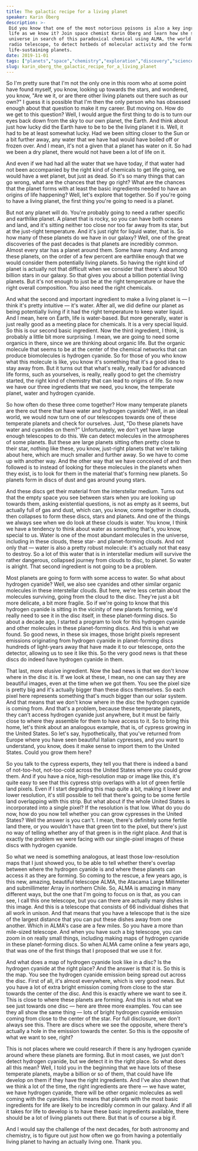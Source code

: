 ```yaml
---
title: The galactic recipe for a living planet
speaker: Karin Öberg
description: >-
 Did you know that one of the most notorious poisons is also a key ingredient for
 life as we know it? Join space chemist Karin Öberg and learn how she scans the
 universe in search of this paradoxical chemical using ALMA, the world's largest
 radio telescope, to detect hotbeds of molecular activity and the formation of
 life-sustaining planets.
date: 2019-11-01
tags: ["planets","space","chemistry","exploration","discovery","science","cosmos","universe","life"]
slug: karin_oberg_the_galactic_recipe_for_a_living_planet
---
```


So I'm pretty sure that I'm not the only one in this room who at some point have found
myself, you know, looking up towards the stars, and wondered, you know, "Are we it, or are
there other living planets out there such as our own?" I guess it is possible that I'm
then the only person who has obsessed enough about that question to make it my career. But
moving on. How do we get to this question? Well, I would argue the first thing to do is to
turn our eyes back down from the sky to our own planet, the Earth. And think about just
how lucky did the Earth have to be to be the living planet it is. Well, it had to be at
least somewhat lucky. Had we been sitting closer to the Sun or a bit further away, any
water that we have had would have boiled off or frozen over. And I mean, it's not a given
that a planet has water on it. So had we been a dry planet, there would not have been a
lot of life on it.

And even if we had had all the water that we have today, if that water had not been
accompanied by the right kind of chemicals to get life going, we would have a wet planet,
but just as dead. So it's so many things that can go wrong, what are the chances that they
go right? What are the chances that the planet forms with at least the basic ingredients
needed to have an origins of life happening? Well, let's explore that together. So if
you're going to have a living planet, the first thing you're going to need is a
planet.

But not any planet will do. You're probably going to need a rather specific and earthlike
planet. A planet that is rocky, so you can have both oceans and land, and it's sitting
neither too close nor too far away from its star, but at the just-right temperature. And
it's just right for liquid water, that is. So how many of these planets do we have in our
galaxy? Well, one of the great discoveries of the past decades is that planets are
incredibly common. Almost every star has a planet around them. Some have many. And among
these planets, on the order of a few percent are earthlike enough that we would consider
them potentially living planets. So having the right kind of planet is actually not that
difficult when we consider that there's about 100 billion stars in our galaxy. So that
gives you about a billion potential living planets. But it's not enough to just be at the
right temperature or have the right overall composition. You also need the right
chemicals.

And what the second and important ingredient to make a living planet is — I think it's
pretty intuitive — it's water. After all, we did define our planet as being potentially
living if it had the right temperature to keep water liquid. And I mean, here on Earth,
life is water-based. But more generally, water is just really good as a meeting place for
chemicals. It is a very special liquid. So this is our second basic ingredient. Now the
third ingredient, I think, is probably a little bit more surprising. I mean, we are going
to need some organics in there, since we are thinking about organic life. But the organic
molecule that seems to be at the center of the chemical networks that can produce
biomolecules is hydrogen cyanide. So for those of you who know what this molecule is like,
you know it's something that it's a good idea to stay away from. But it turns out that
what's really, really bad for advanced life forms, such as yourselves, is really, really
good to get the chemistry started, the right kind of chemistry that can lead to origins of
life. So now we have our three ingredients that we need, you know, the temperate planet,
water and hydrogen cyanide.

So how often do these three come together? How many temperate planets are there out there
that have water and hydrogen cyanide? Well, in an ideal world, we would now turn one of
our telescopes towards one of these temperate planets and check for ourselves. Just, "Do
these planets have water and cyanides on them?" Unfortunately, we don't yet have large
enough telescopes to do this. We can detect molecules in the atmospheres of some planets.
But these are large planets sitting often pretty close to their star, nothing like these,
you know, just-right planets that we're talking about here, which are much smaller and
further away. So we have to come up with another way. And the other way that we have
conceived of and then followed is to instead of looking for these molecules in the planets
when they exist, is to look for them in the material that's forming new planets. So
planets form in discs of dust and gas around young stars.

And these discs get their material from the interstellar medium. Turns out that the empty
space you see between stars when you are looking up towards them, asking existential
questions, is not as empty as it seems, but actually full of gas and dust, which can, you
know, come together in clouds, then collapses to form these discs, stars and planets. And
one of the things we always see when we do look at these clouds is water. You know, I
think we have a tendency to think about water as something that's, you know, special to
us. Water is one of the most abundant molecules in the universe, including in these
clouds, these star- and planet-forming clouds. And not only that — water is also a pretty
robust molecule: it's actually not that easy to destroy. So a lot of this water that is in
interstellar medium will survive the rather dangerous, collapsed journey from clouds to
disc, to planet. So water is alright. That second ingredient is not going to be a
problem.

Most planets are going to form with some access to water. So what about hydrogen cyanide?
Well, we also see cyanides and other similar organic molecules in these interstellar
clouds. But here, we're less certain about the molecules surviving, going from the cloud
to the disc. They're just a bit more delicate, a bit more fragile. So if we're going to
know that this hydrogen cyanide is sitting in the vicinity of new planets forming, we'd
really need to see it in the disc itself, in these planet-forming discs. So about a decade
ago, I started a program to look for this hydrogen cyanide and other molecules in these
planet-forming discs. And this is what we found. So good news, in these six images, those
bright pixels represent emissions originating from hydrogen cyanide in planet-forming
discs hundreds of light-years away that have made it to our telescope, onto the detector,
allowing us to see it like this. So the very good news is that these discs do indeed have
hydrogen cyanide in them.

That last, more elusive ingredient. Now the bad news is that we don't know where in the
disc it is. If we look at these, I mean, no one can say they are beautiful images, even at
the time when we got them. You see the pixel size is pretty big and it's actually bigger
than these discs themselves. So each pixel here represents something that's much bigger
than our solar system. And that means that we don't know where in the disc the hydrogen
cyanide is coming from. And that's a problem, because these temperate planets, they can't
access hydrogen cyanide just anywhere, but it must be fairly close to where they assemble
for them to have access to it. So to bring this home, let's think about an analogous
example, that is, of cypress growing in the United States. So let's say, hypothetically,
that you've returned from Europe where you have seen beautiful Italian cypresses, and you
want to understand, you know, does it make sense to import them to the United States.
Could you grow them here?

So you talk to the cypress experts, they tell you that there is indeed a band of
not-too-hot, not-too-cold across the United States where you could grow them. And if you
have a nice, high-resolution map or image like this, it's quite easy to see that this
cypress strip overlaps with a lot of green fertile land pixels. Even if I start degrading
this map quite a bit, making it lower and lower resolution, it's still possible to tell
that there's going to be some fertile land overlapping with this strip. But what about if
the whole United States is incorporated into a single pixel? If the resolution is that
low. What do you do now, how do you now tell whether you can grow cypresses in the United
States? Well the answer is you can't. I mean, there's definitely some fertile land there,
or you wouldn't have that green tint to the pixel, but there's just no way of telling
whether any of that green is in the right place. And that is exactly the problem we were
facing with our single-pixel images of these discs with hydrogen cyanide.

So what we need is something analogous, at least those low-resolution maps that I just
showed you, to be able to tell whether there's overlap between where the hydrogen cyanide
is and where these planets can access it as they are forming. So coming to the rescue, a
few years ago, is this new, amazing, beautiful telescope ALMA, the Atacama Large
Millimeter and submillimeter Array in northern Chile. So, ALMA is amazing in many
different ways, but the one that I'm going to focus on is that, as you can see, I call
this one telescope, but you can there are actually many dishes in this image. And this is
a telescope that consists of 66 individual dishes that all work in unison. And that means
that you have a telescope that is the size of the largest distance that you can put these
dishes away from one another. Which in ALMA's case are a few miles. So you have a more
than mile-sized telescope. And when you have such a big telescope, you can zoom in on
really small things, including making maps of hydrogen cyanide in these planet-forming
discs. So when ALMA came online a few years ago, that was one of the first things that I
proposed that we use it for.

And what does a map of hydrogen cyanide look like in a disc? Is the hydrogen cyanide at
the right place? And the answer is that it is. So this is the map. You see the hydrogen
cyanide emission being spread out across the disc. First of all, it's almost everywhere,
which is very good news. But you have a lot of extra bright emission coming from close to
the star towards the center of the disc. And this is exactly where we want to see it. This
is close to where these planets are forming. And this is not what we see just towards one
disc — here are three more examples. You can see they all show the same thing — lots of
bright hydrogen cyanide emission coming from close to the center of the star. For full
disclosure, we don't always see this. There are discs where we see the opposite, where
there's actually a hole in the emission towards the center. So this is the opposite of
what we want to see, right?

This is not places where we could research if there is any hydrogen cyanide around where
these planets are forming. But in most cases, we just don't detect hydrogen cyanide, but
we detect it in the right place. So what does all this mean? Well, I told you in the
beginning that we have lots of these temperate planets, maybe a billion or so of them,
that could have life develop on them if they have the right ingredients. And I've also
shown that we think a lot of the time, the right ingredients are there — we have water, we
have hydrogen cyanide, there will be other organic molecules as well coming with the
cyanides. This means that planets with the most basic ingredients for life are likely to
be incredibly common in our galaxy. And if all it takes for life to develop is to have
these basic ingredients available, there should be a lot of living planets out there. But
that is of course a big if.

And I would say the challenge of the next decades, for both astronomy and chemistry, is to
figure out just how often we go from having a potentially living planet to having an
actually living one. Thank you.

<!--
ad_duration=3.33
comment_count=14
event="TED@NAS"
external_duration=0
external_start_time=0
has_talk_citation=1
intro_duration=11.82
is_subtitle_required="False"
is_talk_featured="True"
language="en"
language_swap="False"
native_language="en"
number_of_related_talks=6
number_of_speakers=1
number_of_subtitled_videos=14
number_of_tags=9
number_of_talk_download_languages=14
number_of_talk_more_resources=1
number_of_talk_recommendations=1
number_of_talks_take_actions=0
post_ad_duration=0.83
published_timestamp="2020-04-10 19:53:34"
recording_date="2019-11-01"
speaker_description="Space chemist"
speaker_is_published=1
speaker_name="Karin Öberg"
talk_name="The galactic recipe for a living planet"
talk_recommendations_blurb="More resources curated by Karin Öberg"
talks_tags=["planets","space","chemistry","exploration","discovery","science","cosmos","universe","life"]
talks_take_action=[]
url_photo_speaker="https://pe.tedcdn.com/images/ted/bb197d5440578877381d13ddf3ab0edb8e2f8ce2_254x191.jpg"
url_photo_talk="https://s3.amazonaws.com/talkstar-photos/uploads/132a0f9e-b9e0-4545-a95a-2bd18b58f1da/KarinOberg_2019S-embed.jpg"
url_webpage="https://www.ted.com/talks/karin_oberg_the_galactic_recipe_for_a_living_planet"
video_type_name="TED Institute Talk"
-->